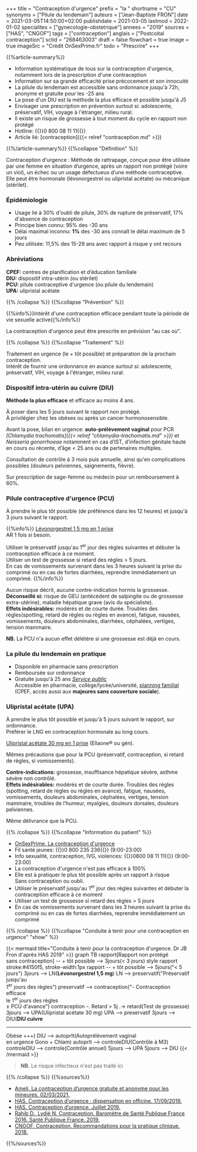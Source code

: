 +++
title = "Contraception d'urgence"
prefix = "la "
shortname = "CU"
synonyms = ["Pilule du lendemain"]
auteurs = ["Jean-Baptiste FRON"]
date = 2021-03-05T14:50:00+02:00
publishdate = 2021-03-05
lastmod = 2022-01-02
specialites = ["gynecologie-obstetrique"]
annees = "2019"
sources = ["HAS", "CNGOF"]
tags = ["contraception"]
anglais = ["Postcoital contraception"]
sctid = "268463003"
draft = false
flowchart = true
image = true
imageSrc = "Crédit OnSexPrime.fr"
todo = "Prescrire"
+++

{{%article-summary%}}

- Information systématique de tous sur la contraception d'urgence, notamment lors de la prescription d'une contraception
- Information sur sa grande efficacité prise précocement et son innocuité
- La pilule du lendemain est accessible sans ordonnance jusqu'à 72h, anonyme et gratuite pour les -25 ans
- La pose d'un DIU est la méthode la plus efficace et possible jusqu'à J5
- Envisager une prescription en prévention surtout si: adolescente, préservatif, VIH, voyage à l'étranger, milieu rural.
- Il existe un risque de grossesse à tout moment du cycle en rapport non protégé
- Hotline: {{<phone>}}0 800 08 11 11{{</phone>}}
- Article lié: [contraception]({{< relref "contraception.md" >}})

{{%/article-summary%}}
{{%collapse "Définition" %}}

Contraception d'urgence
: Méthode de rattrapage, conçue pour être utilisée par une femme en situation d’urgence, après un rapport non protégé (voire un viol), un échec ou un usage défectueux d’une méthode contraceptive.  
Elle peut être hormonale (lévonorgestrel ou ulipristal acétate) ou mécanique (stérilet).

### Épidémiologie

- Usage lié à 30% d'oubli de pilule, 30% de rupture de préservatif, 17% d'absence de contraception
- Principe bien connu: 95% des -30 ans
- Délai maximal inconnu: **1%** des -30 ans connaît le délai maximum de 5 jours
- Peu utilisée: 11,5% des 15-29 ans avec rapport à risque y ont recours

### Abréviations

**CPEF:** centres de planification et d’éducation familiale  
**DIU:** dispositif intra-utérin (ou stérilet)  
**PCU:** pilule contraceptive d'urgence (ou pilule du lendemain)  
**UPA:** ulipristal acétate

{{% /collapse %}}
{{%collapse "Prévention" %}}

{{%info%}}Intérêt d'une contraception efficace pendant toute la période de vie sexuelle active{{%/info%}}

La contraception d'urgence peut être prescrite en prévision "au cas où".

{{% /collapse %}}
{{%collapse "Traitement" %}}

Traitement en urgence (le + tôt possible) et préparation de la prochain contraception.  
Intérêt de fournir une ordonnance en avance surtout si: adolescente, préservatif, VIH, voyage à l'étranger, milieu rural.

### Dispositif intra-utérin au cuivre (DIU)

**Méthode la plus efficace** et efficace au moins 4 ans.

À poser dans les 5 jours suivant le rapport non protégé.  
À privilégier chez les obèses ou après un cancer hormonosensible.

Avant la pose, bilan en urgence: **auto-prélèvement vaginal** pour PCR *[Chlamydia trachomatis]({{< relref "chlamydia-trachomatis.md" >}})* et *Neisseria gonorrhoeae* notamment en cas d’IST, d’infection génitale haute en cours ou récente, d’âge < 25 ans ou de partenaires multiples.

Consultation de contrôle à 3 mois puis annuelle, ainsi qu'en complications possibles (douleurs pelviennes, saignements, fièvre).

Sur prescription de sage-femme ou médecin pour un remboursement à 60%.

### Pilule contraceptive d'urgence (PCU)

À prendre le plus tôt possible (de préférence dans les 12 heures) et jusqu'à 3 jours suivant le rapport.

{{%info%}}
[Lévonorgestrel 1,5 mg en 1 prise](https://base-donnees-publique.medicaments.gouv.fr/affichageDoc.php?specid=66791234&typedoc=R)  
AR 1 fois si besoin.

Utiliser le préservatif jusqu'au 1<sup>er</sup> jour des règles suivantes et débuter la contraception efficace à ce moment.  
Utiliser un test de grossesse si retard des règles > 5 jours.  
En cas de vomissements survenant dans les 3 heures suivant la prise du comprimé ou en cas de fortes diarrhées, reprendre immédiatement un comprimé.
{{%/info%}}

Aucun risque décrit, aucune contre-indication hormis la grossesse.  
**Déconseillé si:** risque de GEU (antécédent de salpingite ou de grossesse extra-utérine), maladie hépatique grave (avis du spécialiste).  
**Effets indésirables:** modérés et de courte  durée. Troubles des règles(spotting, retard de règles ou règles en avance), fatigue, nausées, vomissements, douleurs abdominales, diarrhées, céphalées, vertiges, tension mammaire.

**NB.** La PCU n'a aucun effet délétère si une grossesse est déjà en cours.

### La pilule du lendemain en pratique

- Disponible en pharmacie sans prescription
- Remboursée sur ordonnance
- Gratuite jusqu'à 25 ans *[Service public](https://www.service-public.fr/particuliers/actualites/A15158)*  
Accessible en pharmacie, collège/lycée/université, [planning familial](https://ivg.gouv.fr/les-centres-de-planification-ou-d-education-familiale.html) (CPEF, accès aussi aux **majeures sans couverture sociale**).

### Ulipristal acétate (UPA)

À prendre le plus tôt possible et jusqu'à 5 jours suivant le rapport, sur ordonnance.  
Préférer le LNG en contraception hormonale au long cours.

[Ulipristal acétate 30 mg en 1 prise](https://base-donnees-publique.medicaments.gouv.fr/affichageDoc.php?specid=62621512&typedoc=R) (Ellaone® ou gén).

Mêmes précautions que pour la PCU (préservatif, contraception, si retard de règles, si vomissements).

**Contre-indications:** grossesse, insuffisance hépatique sévère, asthme sévère non contrôlé.  
**Effets indésirables:** modérés et de courte durée. Troubles des règles (spotting, retard de règles ou règles en avance), fatigue, nausées, vomissements, douleurs abdominales, céphalées, vertiges, tension mammaire, troubles de l’humeur, myalgies, douleurs dorsales, douleurs pelviennes.

Même délivrance que la PCU.

{{% /collapse %}}
{{%collapse "Information du patient" %}}

- [OnSexPrime. La contraception d'urgence](https://www.onsexprime.fr/Sexe-sante/Que-faire-en-cas-d-urgence/La-contraception-d-urgence)
- Fil santé jeunes: {{<phone>}}0 800 235 236{{</phone>}} (9:00-23:00)
- Info sexualité, contraception, IVG, violences: {{<phone>}}0800 08 11 11{{</phone>}} (9:00-23:00)
- La contraception d'urgence n'est pas efficace à 100%
- Elle est à pratiquer le plus tôt possible après un rapport à risque  
Sans contraception ou oubli.
- Utiliser le préservatif jusqu'au 1<sup>er</sup> jour des règles suivantes et débuter la contraception efficace à ce moment
- Utiliser un test de grossesse si retard des règles > 5 jours
- En cas de vomissements survenant dans les 3 heures suivant la prise du comprimé ou en cas de fortes diarrhées, reprendre immédiatement un comprimé

{{% /collapse %}}
{{%collapse "Conduite à tenir pour une contraception en urgence" "show" %}}

{{< mermaid title="Conduite à tenir pour la contraception d'urgence. Dr JB Fron d'après HAS 2019" >}}
graph TB
  rapport[Rapport non protégé<br>sans contraception] -- + tôt possible --> 3jours(&lt; 3 jours)
  style rapport stroke:#4150f5, stroke-width:1px
  rapport -- + tôt possible --> 5jours("&lt; 5 jours")
    3jours --> LN(<b>Lévonorgestrel 1,5 mg</b>)
      LN --> preservatif("Préservatif jusqu'au<br>1<sup>er</sup> jours des règles")
        preservatif --> contraception("- Contraception efficace<br>le 1<sup>er</sup> jours des règles<br>&#177; PCU d'avance")
          contraception -. Retard &gt; 5j .-> retard(Test de grossesse)
    3jours --> UPA(Ulipristal acétate 30 mg)
      UPA --> preservatif
    3jours --> DIU(<b>DIU cuivre</b><hr>Obèse +++)
     DIU --> autoprlt(Autoprélèvement vaginal<br>en urgence Gono + Chlam)
       autoprlt --> controleDIU(Contrôle à M3)
         controleDIU --> controle(Contrôle annuel)
    5jours --> UPA
    5jours --> DIU
{{< /mermaid >}}

> **NB.** Le risque infectieux n'est pas traité ici

{{% /collapse %}}
{{%sources%}}

- [Ameli. La contraception d’urgence gratuite et anonyme pour les mineures. 02/03/2021.](https://www.ameli.fr/assure/sante/themes/contraception-urgence/contraception-gratuite-anonyme-mineures)
- [HAS. Contraception d’urgence : dispensation en officine. 17/09/2019.](https://www.has-sante.fr/jcms/c_1759990/fr/contraception-d-urgence-dispensation-en-officine)
- [HAS. Contraception d’urgence. Juillet 2019.](https://www.has-sante.fr/jcms/c_1754842/fr/contraception-d-urgence)
- [Rahib D., Lydié N. Contraception. Baromètre de Santé Publique France 2016. Santé Publique France. 2019.](https://www.santepubliquefrance.fr/determinants-de-sante/sante-sexuelle/documents/rapport-synthese/barometre-de-sante-publique-france-2016.-contraception.-la-contraception-d-urgence-des-delais-de-prise-toujours-sous-estimes)
- [CNGOF. Contraception. Recommandations pour la pratique clinique. 2018.](http://www.cngof.fr/pratiques-cliniques/recommandations-pour-la-pratique-clinique/apercu?path=RPC%2BCOLLEGE%252F2018%252FCNGOF_RPC_2018-CONTRACEPTION.pdf&i=21002)

{{%/sources%}}
